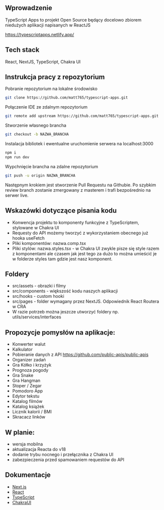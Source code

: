 ## Wprowadzenie
TypeScript Apps to projekt Open Source będący docelowo zbiorem niedużych aplikacji napisanych w ReactJS
 
https://typescriptapps.netlify.app/

## Tech stack
React, NextJS, TypeScript, Chakra UI

## Instrukcja pracy z repozytorium

Pobranie repozytorium na lokalne środowisko 
```bash
git clone https://github.com/matt765/typescript-apps.git
```
Połączenie IDE ze zdalnym repozytorium
```bash
git remote add upstream https://github.com/matt765/typescript-apps.git
```
Stworzenie własnego brancha
```bash
git checkout -b NAZWA_BRANCHA
```
Instalacja bibliotek i ewentualne uruchomienie serwera na localhost:3000
```bash
npm i
npm run dev
```
Wypchnięcie brancha na zdalne repozytorium
```bash
git push -u origin NAZWA_BRANCHA
```
Następnym krokiem jest stworzenie Pull Requestu na Githubie. Po szybkim review branch zostanie zmergowany z masterem i trafi bezpośrednio na serwer live.

## Wskazówki dotyczące pisania kodu
- Konwencja projektu to komponenty funkcyjne z TypeScriptem, stylowane w Chakra UI
- Requesty do API możemy tworzyć z wykorzystaniem obecnego już hooka useFetch
- Pliki komponentów: nazwa.comp.tsx
- Pliki stylów: nazwa.styles.tsx - w Chakra UI zwykle pisze się style razem z komponentami ale czasem jak jest tego za dużo to można umieścić je w folderze styles tam gdzie jest nasz komponent.

## Foldery
- src/assets - obrazki i filmy
- src/components - większość kodu naszych aplikacji
- src/hooks - custom hooki
- src/pages - folder wymagany przez NextJS. Odpowiednik React Routera w CRA
- W razie potrzeb można jeszcze utworzyć foldery np. utils/services/interfaces

## Propozycje pomysłów na aplikacje:
- Konwerter walut
- Kalkulator
- Pobieranie danych z API https://github.com/public-apis/public-apis
- Organizer zadań
- Gra Kółko i krzyżyk
- Prognoza pogody
- Gra Snake
- Gra Hangman
- Stoper / Zegar
- Pomodoro App
- Edytor tekstu
- Katalog filmów
- Katalog książek
- Licznik kalorii / BMI
- Skracacz linków

## W planie:
- wersja mobilna
- aktualizacja Reacta do v18
- dodanie trybu nocnego i przełącznika z Chakra UI
- zabezpieczenia przed spamowaniem requestów do API

## Dokumentacje
- [Next.js](https://nextjs.org/docs)
- [React](https://pl.reactjs.org/)
- [TypeScript](https://www.typescriptlang.org/) 
- [ChakraUI](https://chakra-ui.com/) 




